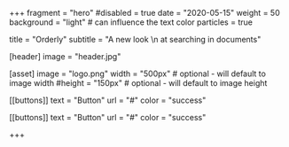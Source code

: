 +++
fragment = "hero"
#disabled = true
date = "2020-05-15"
weight = 50
background = "light" # can influence the text color
particles = true

title = "Orderly"
subtitle = "A new look \n at searching in documents"

[header]
  image = "header.jpg"

[asset]
  image = "logo.png"
  width = "500px" # optional - will default to image width
  #height = "150px" # optional - will default to image height

[[buttons]] 
  text = "Button" 
  url = "#" 
  color = "success"

[[buttons]] 
  text = "Button" 
  url = "#" 
  color = "success"
  
+++
